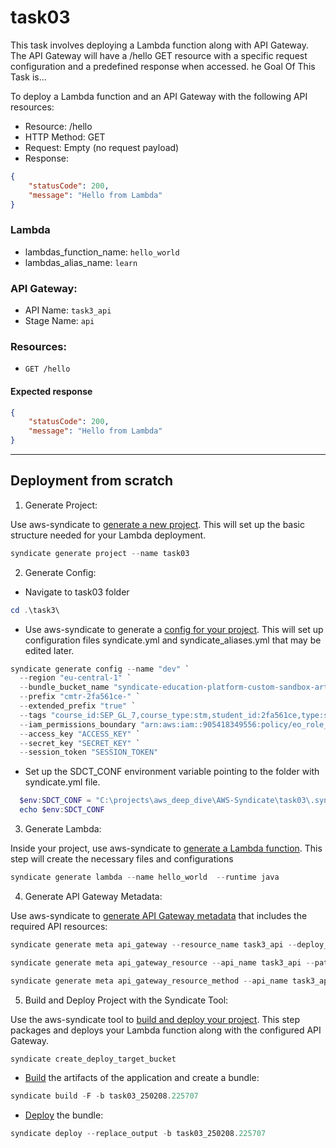 # task03

This task involves deploying a Lambda function along with API Gateway. The API Gateway will have a /hello GET resource with a specific request configuration and a predefined response when accessed.
he Goal Of This Task is...

To deploy a Lambda function and an API Gateway with the following API resources:

+ Resource: /hello
+ HTTP Method: GET
+ Request: Empty (no request payload)
+ Response:
```json
{
    "statusCode": 200,
    "message": "Hello from Lambda"
}
```

### Lambda 
+ lambdas_function_name: `hello_world`
+ lambdas_alias_name: `learn`
### API Gateway:
+ API Name: `task3_api`
+ Stage Name: `api`
### Resources:
+ `GET /hello` 


#### Expected response
```json
{
    "statusCode": 200,
    "message": "Hello from Lambda"
}
```
---

## Deployment from scratch
1. Generate Project:

Use aws-syndicate to [generate a new project](https://github.com/epam/aws-syndicate/wiki/2.-Quick-start#221-creating-project-files). This will set up the basic structure needed for your Lambda deployment. 
```powershell
syndicate generate project --name task03
```
2. Generate Config:

+ Navigate to task03 folder
```powershell
cd .\task3\
```
* Use aws-syndicate to generate a [config for your project](https://github.com/epam/aws-syndicate/wiki/2.-Quick-start#222-creating-configuration-files-for-environment3. ).
This will set up configuration files syndicate.yml and syndicate_aliases.yml that may be edited later.
```powershell
syndicate generate config --name "dev" `
  --region "eu-central-1" `
  --bundle_bucket_name "syndicate-education-platform-custom-sandbox-artifacts-sbox02/2fa561ce/task03" `
  --prefix "cmtr-2fa561ce-" `
  --extended_prefix "true" `
  --tags "course_id:SEP_GL_7,course_type:stm,student_id:2fa561ce,type:student" `
  --iam_permissions_boundary "arn:aws:iam::905418349556:policy/eo_role_boundary" `
  --access_key "ACCESS_KEY" `
  --secret_key "SECRET_KEY" `
  --session_token "SESSION_TOKEN"
```

* Set up the SDCT_CONF environment variable pointing to the folder with syndicate.yml file.
```powershell
  $env:SDCT_CONF = "C:\projects\aws_deep_dive\AWS-Syndicate\task03\.syndicate-config-dev"
  echo $env:SDCT_CONF
```
3. Generate Lambda:

Inside your project, use aws-syndicate to [generate a Lambda function](https://github.com/epam/aws-syndicate/wiki/2.-Quick-start#224-creating-lambda-files). This step will create the necessary files and configurations
```powershell
syndicate generate lambda --name hello_world  --runtime java
```

4. Generate API Gateway Metadata:

Use aws-syndicate to [generate API Gateway metadata](https://github.com/epam/aws-syndicate/wiki/4.-Resources-Meta-Descriptions#45-api-gateway) that includes the required API resources:

```powershell
syndicate generate meta api_gateway --resource_name task3_api --deploy_stage api
```

```powershell
syndicate generate meta api_gateway_resource --api_name task3_api --path hello
```

```powershell
syndicate generate meta api_gateway_resource_method --api_name task3_api --path hello --method GET --integration_type lambda --lambda_name hello_world --lambda_region eu-central-1
```

5. Build and Deploy Project with the Syndicate Tool:

Use the aws-syndicate tool to [build and deploy your project](https://github.com/epam/aws-syndicate/wiki/2.-Quick-start#231-create-an-s3-bucket-for-aws-syndicate-artifacts). This step packages and deploys your Lambda function along with the configured API Gateway.
```powershell
syndicate create_deploy_target_bucket
```

+ [Build](https://videoportal.epam.com/video/qYLn4xd7) the artifacts of the application and create a bundle:
```powershell
syndicate build -F -b task03_250208.225707
```
+ [Deploy](https://videoportal.epam.com/video/AaZWOPjY) the bundle:
```powershell
syndicate deploy --replace_output -b task03_250208.225707
```